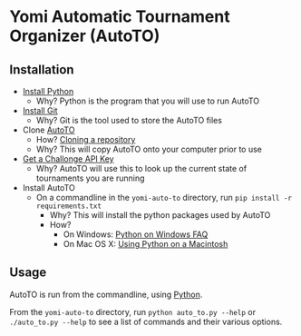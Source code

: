 Yomi Automatic Tournament Organizer (AutoTO)
============================================

Installation
------------

* [Install Python](https://www.python.org/downloads/)
  * Why? Python is the program that you will use to run AutoTO
* [Install Git]( https://help.github.com/desktop/guides/getting-started-with-github-desktop/)
  * Why? Git is the tool used to store the AutoTO files
* Clone [AutoTO](https://github.com/cpennington/yomi-auto-to)
  * How? [Cloning a repository](https://help.github.com/articles/cloning-a-repository/)
  * Why? This will copy AutoTO onto your computer prior to use
* [Get a Challonge API Key](https://challonge.com/settings/developer)
  * Why? AutoTO will use this to look up the current state of tournaments you are running
* Install AutoTO
  * On a commandline in the `yomi-auto-to` directory, run `pip install -r requirements.txt`
    * Why? This will install the python packages used by AutoTO
    * How?
      * On Windows: [Python on Windows FAQ](https://docs.python.org/3/faq/windows.html)
      * On Mac OS X: [Using Python on a Macintosh](https://docs.python.org/3.6/using/mac.html)

Usage
-----

AutoTO is run from the commandline, using [Python](https://www.python.org).

From the `yomi-auto-to` directory, run `python auto_to.py --help` or `./auto_to.py --help` to see
a list of commands and their various options.
